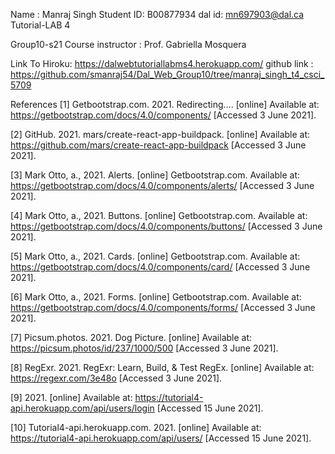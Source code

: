 Name : Manraj Singh 
Student ID: B00877934 
dal id: mn697903@dal.ca
Tutorial-LAB 4

Group10-s21 Course instructor : Prof. Gabriella Mosquera

Link To Hiroku: https://dalwebtutoriallabms4.herokuapp.com/
github link : https://github.com/smanraj54/Dal_Web_Group10/tree/manraj_singh_t4_csci_5709


References
[1] Getbootstrap.com. 2021. Redirecting…. [online] Available at: <https://getbootstrap.com/docs/4.0/components/> [Accessed 3 June 2021].

[2] GitHub. 2021. mars/create-react-app-buildpack. [online] Available at: <https://github.com/mars/create-react-app-buildpack> [Accessed 3 June 2021].

[3] Mark Otto, a., 2021. Alerts. [online] Getbootstrap.com. Available at: <https://getbootstrap.com/docs/4.0/components/alerts/> [Accessed 3 June 2021].

[4] Mark Otto, a., 2021. Buttons. [online] Getbootstrap.com. Available at: <https://getbootstrap.com/docs/4.0/components/buttons/> [Accessed 3 June 2021].

[5] Mark Otto, a., 2021. Cards. [online] Getbootstrap.com. Available at: <https://getbootstrap.com/docs/4.0/components/card/> [Accessed 3 June 2021].

[6] Mark Otto, a., 2021. Forms. [online] Getbootstrap.com. Available at: <https://getbootstrap.com/docs/4.0/components/forms/> [Accessed 3 June 2021].

[7] Picsum.photos. 2021. Dog Picture. [online] Available at: <https://picsum.photos/id/237/1000/500> [Accessed 3 June 2021].

[8] RegExr. 2021. RegExr: Learn, Build, & Test RegEx. [online] Available at: <https://regexr.com/3e48o> [Accessed 3 June 2021].

[9] 2021. [online] Available at: <https://tutorial4-api.herokuapp.com/api/users/login> [Accessed 15 June 2021].

[10] Tutorial4-api.herokuapp.com. 2021. [online] Available at: <https://tutorial4-api.herokuapp.com/api/users/> [Accessed 15 June 2021].